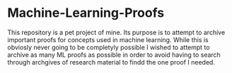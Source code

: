 # Machine-Learning-Proofs
This repository is a pet project of mine. Its purpose is to attempt to archive important proofs for concepts used in machine learning.
While this is obviosly never going to be completyly possible I wished to attempt to archive as many ML proofs as possible in order to avoid having to search through archgives of research material to findd the one proof I needed. 
